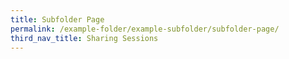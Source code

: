 ```yaml
---
title: Subfolder Page
permalink: /example-folder/example-subfolder/subfolder-page/
third_nav_title: Sharing Sessions
---
```

